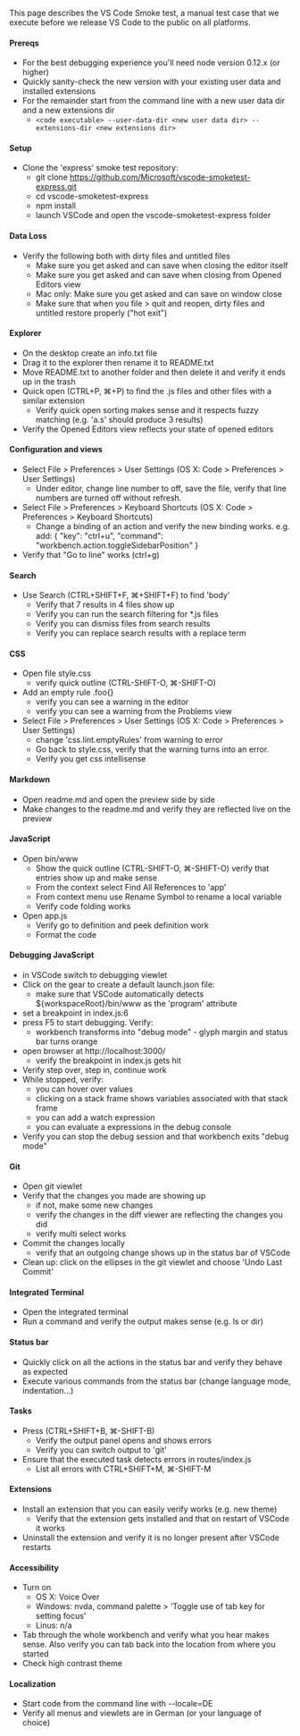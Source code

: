 This page describes the VS Code Smoke test, a manual test case that we execute before we release VS Code to the public on all platforms.

#### Prereqs

* For the best debugging experience you'll need node version 0.12.x (or higher)
* Quickly sanity-check the new version with your existing user data and installed extensions
* For the remainder start from the command line with a new user data dir and a new extensions dir
  * `<code executable> --user-data-dir <new user data dir> --extensions-dir <new extensions dir>`

#### Setup

* Clone the 'express' smoke test repository:
  * git clone https://github.com/Microsoft/vscode-smoketest-express.git
  * cd vscode-smoketest-express
  * npm install
  * launch VSCode and open the vscode-smoketest-express folder

#### Data Loss

* Verify the following both with dirty files and untitled files
  * Make sure you get asked and can save when closing the editor itself
  * Make sure you get asked and can save when closing from Opened Editors view
  * Mac only: Make sure you get asked and can save on window close
  * Make sure that when you file > quit and reopen, dirty files and untitled restore properly ("hot exit")

#### Explorer

* On the desktop create an info.txt file
* Drag it to the explorer then rename it to README.txt
* Move README.txt to another folder and then delete it and verify it ends up in the trash
* Quick open (CTRL+P, ⌘+P) to find the .js files and other files with a similar extension
  * Verify quick open sorting makes sense and it respects fuzzy matching (e.g. 'a.s' should produce 3 results)
* Verify the Opened Editors view reflects your state of opened editors

#### Configuration and views

* Select File > Preferences > User Settings (OS X: Code > Preferences > User Settings)
  * Under editor, change line number to off, save the file, verify that line numbers are turned off without refresh.
* Select File > Preferences > Keyboard Shortcuts (OS X: Code > Preferences > Keyboard Shortcuts)
  * Change a binding of an action and verify the new binding works. e.g. add:
		{ "key": "ctrl+u", "command": "workbench.action.toggleSidebarPosition" }
* Verify that "Go to line" works (ctrl+g)

#### Search
* Use Search (CTRL+SHIFT+F, ⌘+SHIFT+F) to find 'body'
  * Verify that 7 results in 4 files show up
  * Verify you can run the search filtering for *.js files
  * Verify you can dismiss files from search results
  * Verify you can replace search results with a replace term

#### CSS
* Open file style.css
  * verify quick outline (CTRL-SHIFT-O, ⌘-SHIFT-O)
* Add an empty rule .foo{}
  * verify you can see a warning in the editor
  * verify you can see a warning from the Problems view
* Select File > Preferences > User Settings (OS X: Code > Preferences > User Settings)
  * change 'css.lint.emptyRules' from warning to error
  * Go back to style.css, verify that the warning turns into an error.
  * Verify you get css intellisense

#### Markdown
* Open readme.md and open the preview side by side
* Make changes to the readme.md and verify they are reflected live on the preview

#### JavaScript
* Open bin/www
  * Show the quick outline (CTRL-SHIFT-O, ⌘-SHIFT-O) verify that entries show up and make sense
  * From the context select Find All References to 'app'
  * From context menu use Rename Symbol to rename a local variable
  * Verify code folding works
* Open app.js
  * Verify go to definition and peek definition work
  * Format the code

#### Debugging JavaScript
* in VSCode switch to debugging viewlet
* Click on the gear to create a default launch.json file:
  * make sure that VSCode automatically detects ${workspaceRoot}/bin/www as the 'program' attribute
* set a breakpoint in index.js:6
* press F5 to start debugging. Verify:
  * workbench transforms into "debug mode" - glyph margin and status bar turns orange
* open browser at http://localhost:3000/
  * verify the breakpoint in index.js gets hit
* Verify step over, step in, continue work
* While stopped, verify:
  * you can hover over values
  * clicking on a stack frame shows variables associated with that stack frame
  * you can add a watch expression
  * you can evaluate a expressions in the debug console
* Verify you can stop the debug session and that workbench exits "debug mode"

#### Git
* Open git viewlet
* Verify that the changes you made are showing up
  * if not, make some new changes
  * verify the changes in the diff viewer are reflecting the changes you did
  * verify multi select works
* Commit the changes locally
  * verify that an outgoing change shows up in the status bar of VSCode
* Clean up: click on the ellipses in the git viewlet and choose 'Undo Last Commit'

#### Integrated Terminal
* Open the integrated terminal
* Run a command and verify the output makes sense (e.g. ls or dir)

#### Status bar
* Quickly click on all the actions in the status bar and verify they behave as expected
* Execute various commands from the status bar (change language mode, indentation…)

#### Tasks
* Press (CTRL+SHIFT+B,  ⌘-SHIFT-B)
  * Verify the output panel opens and shows errors
  * Verify you can switch output to 'git'
* Ensure that the executed task detects errors in routes/index.js
  * List all errors with CTRL+SHIFT+M,  ⌘-SHIFT-M

#### Extensions
* Install an extension that you can easily verify works (e.g. new theme)
  * Verify that the extension gets installed and that on restart of VSCode it works
* Uninstall the extension and verify it is no longer present after VSCode restarts

#### Accessibility
* Turn on
  * OS X: Voice Over
  * Windows: nvda, command palette > 'Toggle use of tab key for setting focus'
  * Linus: n/a
* Tab through the whole workbench and verify what you hear makes sense. Also verify you can tab back into the location from where you started
* Check high contrast theme

#### Localization
* Start code from the command line with --locale=DE
* Verify all menus and viewlets are in German (or your language of choice)